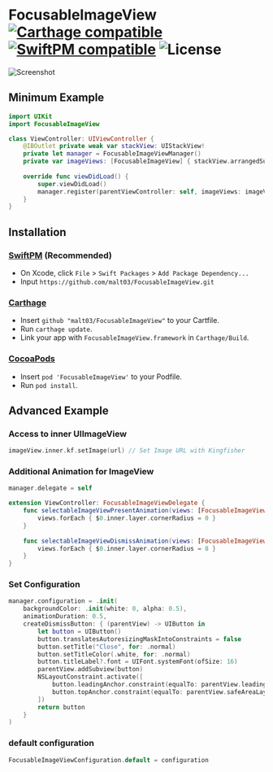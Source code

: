 # FocusableImageView [![Carthage compatible](https://img.shields.io/badge/Carthage-compatible-4BC51D.svg)](https://github.com/Carthage/Carthage) [![SwiftPM compatible](https://img.shields.io/badge/SwiftPM-compatible-4BC51D.svg)](https://github.com/apple/swift-package-manager) ![License](https://img.shields.io/github/license/malt03/FocusableImageView.svg)

![Screenshot](https://raw.githubusercontent.com/malt03/FocusableImageView/master/readme/Screenshot.gif)

## Minimum Example

```swift
import UIKit
import FocusableImageView

class ViewController: UIViewController {
    @IBOutlet private weak var stackView: UIStackView!
    private let manager = FocusableImageViewManager()
    private var imageViews: [FocusableImageView] { stackView.arrangedSubviews as! [FocusableImageView] }
    
    override func viewDidLoad() {
        super.viewDidLoad()
        manager.register(parentViewController: self, imageViews: imageViews)
    }
}
```

## Installation
### [SwiftPM](https://github.com/apple/swift-package-manager) (Recommended)

- On Xcode, click `File` > `Swift Packages` > `Add Package Dependency...`
- Input `https://github.com/malt03/FocusableImageView.git`

### [Carthage](https://github.com/Carthage/Carthage)

- Insert `github "malt03/FocusableImageView"` to your Cartfile.
- Run `carthage update`.
- Link your app with `FocusableImageView.framework` in `Carthage/Build`.

### [CocoaPods](https://github.com/cocoapods/cocoapods)

- Insert `pod 'FocusableImageView'` to your Podfile.
- Run `pod install`.

## Advanced Example
### Access to inner UIImageView
```swift
imageView.inner.kf.setImage(url) // Set Image URL with Kingfisher
```

### Additional Animation for ImageView
```swift
manager.delegate = self

extension ViewController: FocusableImageViewDelegate {
    func selectableImageViewPresentAnimation(views: [FocusableImageView]) {
        views.forEach { $0.inner.layer.cornerRadius = 0 }
    }
    
    func selectableImageViewDismissAnimation(views: [FocusableImageView]) {
        views.forEach { $0.inner.layer.cornerRadius = 8 }
    }
}
```

### Set Configuration
```swift
manager.configuration = .init(
    backgroundColor: .init(white: 0, alpha: 0.5),
    animationDuration: 0.5,
    createDismissButton: { (parentView) -> UIButton in
        let button = UIButton()
        button.translatesAutoresizingMaskIntoConstraints = false
        button.setTitle("Close", for: .normal)
        button.setTitleColor(.white, for: .normal)
        button.titleLabel?.font = UIFont.systemFont(ofSize: 16)
        parentView.addSubview(button)
        NSLayoutConstraint.activate([
            button.leadingAnchor.constraint(equalTo: parentView.leadingAnchor, constant: 16),
            button.topAnchor.constraint(equalTo: parentView.safeAreaLayoutGuide.topAnchor, constant: 16),
        ])
        return button
    }
)
```

### default configuration
```swift
FocusableImageViewConfiguration.default = configuration
```
